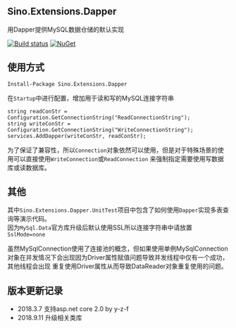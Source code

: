 ## Sino.Extensions.Dapper
用Dapper提供MySQL数据仓储的默认实现    

[![Build status](https://ci.appveyor.com/api/projects/status/o4y6ne8ix0tot0vq?svg=true)](https://ci.appveyor.com/project/vip56/sino-extensions-dapper)
[![NuGet](https://img.shields.io/nuget/v/Nuget.Core.svg?style=plastic)](https://www.nuget.org/packages/Sino.Extensions.Dapper)

## 使用方式
```
Install-Package Sino.Extensions.Dapper
```

在`Startup`中进行配置，增加用于读和写的MySQL连接字符串
```
string readConStr = Configuration.GetConnectionString("ReadConnectionString");
string writeConStr = Configuration.GetConnectionString("WriteConnectionString");
services.AddDapper(writeConStr, readConStr);
```
  
为了保证了兼容性，所以`Connection`对象依然可以使用，但是对于特殊场景的使用可以直接使用`WriteConnection`或`ReadConnection`
来强制指定需要使用写数据库或读数据库。

## 其他
其中`Sino.Extensions.Dapper.UnitTest`项目中包含了如何使用`Dapper`实现多表查询等演示代码。   
因为`MySql.Data`官方库升级后默认使用SSL所以连接字符串中请放置`SslMode=none`    

虽然MySqlConnection使用了连接池的概念，但如果使用单例MySqlConnection对象在并发情况下会出现因为Driver属性赋值问题导致并发线程中仅有一个成功，其他线程会出现
重复使用Driver属性从而导致DataReader对象重复使用的问题。


## 版本更新记录  
* 2018.3.7 支持asp.net core 2.0 by y-z-f
* 2018.9.11 升级相关类库